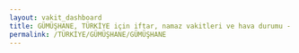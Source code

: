 ```yaml
---
layout: vakit_dashboard
title: GÜMÜŞHANE, TÜRKİYE için iftar, namaz vakitleri ve hava durumu - ilçe/eyalet seç
permalink: /TÜRKİYE/GÜMÜŞHANE/GÜMÜŞHANE
---
```


<script type="text/javascript">
  var GLOBAL_COUNTRY = 'TÜRKİYE';
  var GLOBAL_CITY = 'GÜMÜŞHANE';
  var GLOBAL_STATE = 'GÜMÜŞHANE';
  var lat = 72;
  var lon = 21;
</script>
